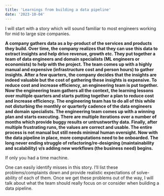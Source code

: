 ```yaml
---
title: 'Learnings from building a data pipeline'
date: '2023-10-04'
---
```


I will start with a story which will sound familiar to most engineers working for mid to large size companies. 

**A company gathers data as a by-product of the services and products they build. Over time, the company realizes that they can use this data to extract insights and help drive revenue, growth etc. They put together a team of data engineers and domain specialists (ML engineers or economists) to help with the project. The team comes up with a highly manual and expensive (infrastructure cost and person hours) to gather insights. After a few quarters, the company decides that the insights are indeed valuable but the cost of gathering these insights is expensive. To reduce cost and increase efficiency, an engineering team is put together. Now the engineering team gathers all the context, the learning lessons over multiple quarters and starts putting together a plan to reduce cost and increase efficiency. The engineering team has to do all of this while not disturbing the monthly or quarterly cadence of the data engineers and domain specialists. The engineering team comes up with a winning plan and starts executing. There are multiple iterations over a number of months which provide buggy results or untrustworthy data. Finally, after multiple frustrating runs, the values are correct and usable. The entire process is not manual but still needs minimal human oversight. Now with the data pipeline in place, more computations need to be onboarded. The long never ending struggle of refactoring/re-designing (maintainability and scalability) v/s adding new workflows (the business need) begins.**

If only you had a time machine. 

One can easily identify misses in this story. I’ll list these problems/complaints down and provide realistic expectations of solve-ability of each of them. Once we get these problems out of the way, I will talk about what the team should really focus on or consider when building a data pipeline.
